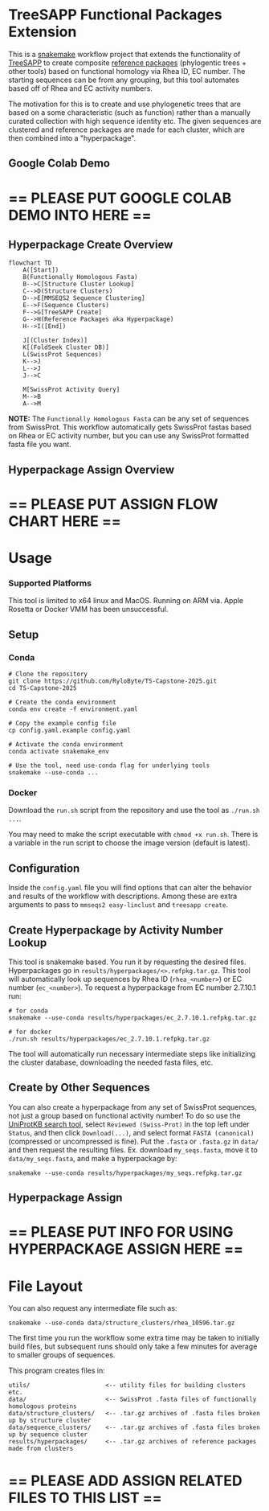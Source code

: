 # TreeSAPP Functional Packages Extension

This is a [snakemake](https://snakemake.github.io/) workflow project that extends the functionality of
[TreeSAPP](https://github.com/hallamlab/TreeSAPP) to create composite [reference packages](https://github.com/hallamlab/TreeSAPP/wiki/Building-reference-packages-with-TreeSAPP#step-2-creating-the-reference-package)
(phylogentic trees + other tools) based on functional homology via Rhea ID, EC number. The starting sequences can be
from any grouping, but this tool automates based off of Rhea and EC activity numbers. 

The motivation for this is to create and use phylogenetic trees that are based on a some characteristic (such as function)
rather than a manually curated collection with high sequence identity etc. The given sequences are clustered and
reference packages are made for each cluster, which are then combined into a "hyperpackage".

## Google Colab Demo

# == PLEASE PUT GOOGLE COLAB DEMO INTO HERE ==

## Hyperpackage Create Overview

```mermaid
flowchart TD
    A([Start])
    B(Functionally Homologous Fasta)
    B-->C[Structure Cluster Lookup]
    C-->D(Structure Clusters)
    D-->E[MMSEQS2 Sequence Clustering]
    E-->F(Sequence Clusters)
    F-->G[TreeSAPP Create]
    G-->H(Reference Packages aka Hyperpackage)
    H-->I([End])
    
    J[(Cluster Index)]
    K[(FoldSeek Cluster DB)]
    L(SwissProt Sequences)
    K-->J
    L-->J
    J-->C
    
    M[SwissProt Activity Query]
    M-->B
    A-->M
```

**NOTE:** The `Functionally Homologous Fasta` can be any set of sequences from SwissProt. This workflow automatically
gets SwissProt fastas based on Rhea or EC activity number, but you can use any SwissProt formatted fasta file you want.

## Hyperpackage Assign Overview

# == PLEASE PUT ASSIGN FLOW CHART HERE ==

# Usage

### Supported Platforms

This tool is limited to x64 linux and MacOS. Running on ARM via. Apple Rosetta or Docker VMM has been unsuccessful.

## Setup

### Conda

```shell
# Clone the repository
git clone https://github.com/RyloByte/TS-Capstone-2025.git
cd TS-Capstone-2025

# Create the conda environment
conda env create -f environment.yaml

# Copy the example config file
cp config.yaml.example config.yaml

# Activate the conda environment
conda activate snakemake_env

# Use the tool, need use-conda flag for underlying tools
snakemake --use-conda ...
```

### Docker

Download the `run.sh` script from the repository and use the tool as `./run.sh ...`.

You may need to make the script executable with `chmod +x run.sh`. There is a variable in the run script to choose the
image version (default is latest).

## Configuration

Inside the `config.yaml` file you will find options that can alter the behavior and results of the workflow with descriptions.
Among these are extra arguments to pass to `mmseqs2 easy-linclust` and `treesapp create`.

## Create Hyperpackage by Activity Number Lookup

This tool is snakemake based. You run it by requesting the desired files. Hyperpackages go in `results/hyperpackages/<>.refpkg.tar.gz`.
This tool will automatically look up sequences by Rhea ID (`rhea_<number>`) or EC number (`ec_<number>`).
To request a hyperpackage from EC number 2.7.10.1 run:

```shell
# for conda
snakemake --use-conda results/hyperpackages/ec_2.7.10.1.refpkg.tar.gz

# for docker
./run.sh results/hyperpackages/ec_2.7.10.1.refpkg.tar.gz
```

The tool will automatically run necessary intermediate steps like initializing the cluster database, downloading the
needed fasta files, etc.

## Create by Other Sequences

You can also create a hyperpackage from any set of SwissProt sequences, not just a group based on functional activity number!
To do so use the [UniProtKB search tool](https://www.uniprot.org/), select `Reviewed (Swiss-Prot)` in the top left under
`Status`, and then click `Download(...)`, and select format `FASTA (canonical)` (compressed or uncompressed is fine). Put
the `.fasta` or `.fasta.gz` in `data/` and then request the resulting files. Ex. download `my_seqs.fasta`, move it to
`data/my_seqs.fasta`, and make a hyperpackage by:

```shell
snakemake --use-conda results/hyperpackages/my_seqs.refpkg.tar.gz
```

## Hyperpackage Assign

# == PLEASE PUT INFO FOR USING HYPERPACKAGE ASSIGN HERE ==

# File Layout

You can also request any intermediate file such as:

```shell
snakemake --use-conda data/structure_clusters/rhea_10596.tar.gz
```

The first time you run the workflow some extra time may be taken to initially build files, but subsequent runs should
only take a few minutes for average to smaller groups of sequences.

This program creates files in:

```
utils/                     <-- utility files for building clusters etc.
data/                      <-- SwissProt .fasta files of functionally homologous proteins
data/structure_clusters/   <-- .tar.gz archives of .fasta files broken up by structure cluster
data/sequence_clusters/    <-- .tar.gz archives of .fasta files broken up by sequence cluster
results/hyperpackages/     <-- .tar.gz archives of reference packages made from clusters
```

# == PLEASE ADD ASSIGN RELATED FILES TO THIS LIST ==